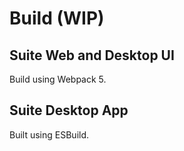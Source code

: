# Build (WIP)
## Suite Web and Desktop UI
Build using Webpack 5.

## Suite Desktop App
Built using ESBuild.
